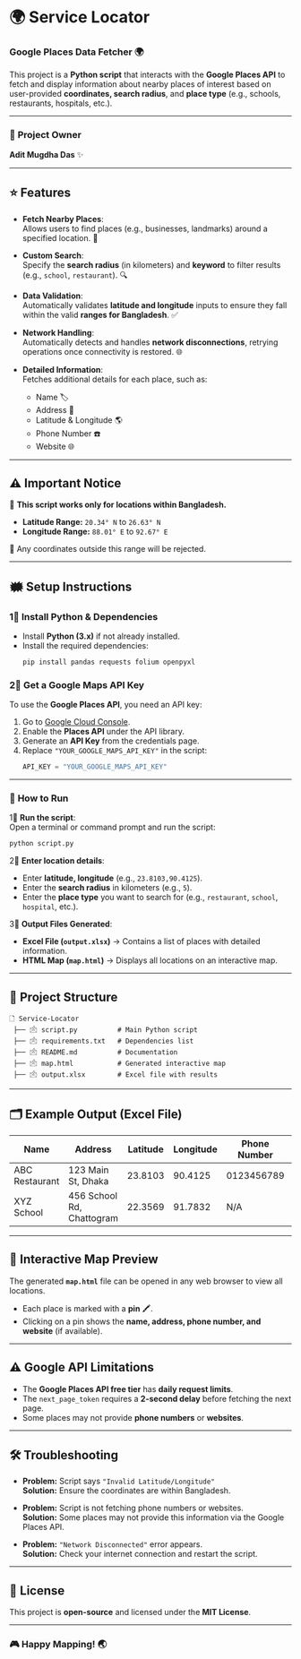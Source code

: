 # 🌍️ Service Locator

### Google Places Data Fetcher 🌍  

This project is a **Python script** that interacts with the **Google Places API** to fetch and display information about nearby places of interest based on user-provided **coordinates, search radius**, and **place type** (e.g., schools, restaurants, hospitals, etc.).  

---

### 👤 **Project Owner**  
**Adit Mugdha Das** ✨  

---

## ⭐ Features  

- **Fetch Nearby Places**:  
  Allows users to find places (e.g., businesses, landmarks) around a specified location. 🏢  

- **Custom Search**:  
  Specify the **search radius** (in kilometers) and **keyword** to filter results (e.g., `school`, `restaurant`). 🔍  

- **Data Validation**:  
  Automatically validates **latitude and longitude** inputs to ensure they fall within the valid **ranges for Bangladesh**. ✅  

- **Network Handling**:  
  Automatically detects and handles **network disconnections**, retrying operations once connectivity is restored. 🌐  

- **Detailed Information**:  
  Fetches additional details for each place, such as:  
  - Name 🏷️  
  - Address 📍  
  - Latitude & Longitude 🌎  
  - Phone Number ☎️  
  - Website 🌐  

---

## ⚠️ **Important Notice**  

🔴 **This script works only for locations within Bangladesh.**  
- **Latitude Range:** `20.34° N` to `26.63° N`  
- **Longitude Range:** `88.01° E` to `92.67° E`  

🛒 Any coordinates outside this range will be rejected.

---

## 🗰️ Setup Instructions  

### 1⃣ **Install Python & Dependencies**  
- Install **Python (3.x)** if not already installed.  
- Install the required dependencies:  
  ```bash
  pip install pandas requests folium openpyxl
  ```

### 2⃣ **Get a Google Maps API Key**  
To use the **Google Places API**, you need an API key:  
1. Go to [Google Cloud Console](https://console.cloud.google.com/).  
2. Enable the **Places API** under the API library.  
3. Generate an **API Key** from the credentials page.  
4. Replace `"YOUR_GOOGLE_MAPS_API_KEY"` in the script:  
   ```python
   API_KEY = "YOUR_GOOGLE_MAPS_API_KEY"
   ```

---

### 🚀 **How to Run**  

1⃣ **Run the script**:  
   Open a terminal or command prompt and run the script:  
   ```bash
   python script.py
   ```

2⃣ **Enter location details**:  
   - Enter **latitude, longitude** (e.g., `23.8103,90.4125`).  
   - Enter the **search radius** in kilometers (e.g., `5`).  
   - Enter the **place type** you want to search for (e.g., `restaurant`, `school`, `hospital`, etc.).  

3⃣ **Output Files Generated**:  
   - **Excel File (`output.xlsx`)** → Contains a list of places with detailed information.  
   - **HTML Map (`map.html`)** → Displays all locations on an interactive map.

---

## 📂 **Project Structure**  

```
🗋 Service-Locator
 ├── 🖄 script.py          # Main Python script
 ├── 🖄 requirements.txt   # Dependencies list
 ├── 🖄 README.md          # Documentation
 ├── 🖄 map.html           # Generated interactive map
 ├── 🖄 output.xlsx        # Excel file with results
```

---

## 🗂️ **Example Output (Excel File)**  

| Name            | Address                    | Latitude | Longitude | Phone Number | Website       |
|------------------|----------------------------|----------|-----------|--------------|---------------|
| ABC Restaurant   | 123 Main St, Dhaka         | 23.8103  | 90.4125   | 0123456789   | www.abc.com   |
| XYZ School       | 456 School Rd, Chattogram  | 22.3569  | 91.7832   | N/A          | N/A           |

---

## 📍 **Interactive Map Preview**  

The generated **`map.html`** file can be opened in any web browser to view all locations.  

- Each place is marked with a **pin** 🖍️.  
- Clicking on a pin shows the **name, address, phone number, and website** (if available).  

---

## ⚠️ **Google API Limitations**  

- The **Google Places API free tier** has **daily request limits**.  
- The `next_page_token` requires a **2-second delay** before fetching the next page.  
- Some places may not provide **phone numbers** or **websites**.  

---

## 🛠️ **Troubleshooting**  

- **Problem:** Script says `"Invalid Latitude/Longitude"`  
  **Solution:** Ensure the coordinates are within Bangladesh.  

- **Problem:** Script is not fetching phone numbers or websites.  
  **Solution:** Some places may not provide this information via the Google Places API.  

- **Problem:** `"Network Disconnected"` error appears.  
  **Solution:** Check your internet connection and restart the script.  

---

## 📜 **License**  

This project is **open-source** and licensed under the **MIT License**.  

---

### 🎮 **Happy Mapping! 🌏**

